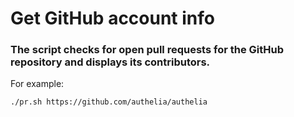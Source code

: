# Get GitHub account info

### The script checks for open pull requests for the GitHub repository and displays its contributors.

For example: 
```shell
./pr.sh https://github.com/authelia/authelia

```


